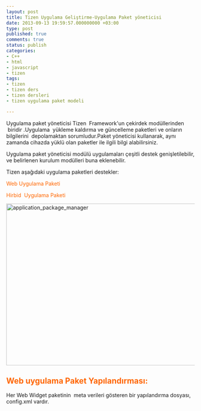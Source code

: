 ```yaml
---
layout: post
title: Tizen Uygulama Geliştirme-Uygulama Paket yöneticisi
date: 2013-09-13 19:59:57.000000000 +03:00
type: post
published: true
comments: true
status: publish
categories:
- C++
- html
- javascript
- tizen
tags:
- tizen
- tizen ders
- tizen dersleri
- tizen uygulama paket modeli

---
```

<p>Uygulama paket yöneticisi Tizen  Framework'un çekirdek modüllerinden  biridir .Uygulama  yükleme kaldırma ve güncelleme paketleri ve onların bilgilerini  depolamaktan sorumludur.Paket yöneticisi kullanarak, aynı zamanda cihazda yüklü olan paketler ile ilgili bilgi alabilirsiniz.</p>
<p>Uygulama paket yöneticisi modülü uygulamaları çeşitli destek genişletilebilir, ve belirlenen kurulum modülleri buna eklenebilir.</p>
<p>Tizen aşağıdaki uygulama paketleri destekler:</p>
<p><span style="color:#ff6600;">Web Uygulama Paketi</span></p>
<p><span style="color:#ff6600;">Hirbid  Uygulama Paketi</span></p>
<p><a href="http://nazirdogan.files.wordpress.com/2013/09/application_package_manager.png"><img class="alignnone size-full wp-image-134" alt="application_package_manager" src="{{ site.baseurl }}/assets/application_package_manager.png" width="653" height="432" /></a></p>
<h2><span style="color:#ff6600;">Web uygulama Paket Yapılandırması:</span></h2>
<p>Her Web Widget paketinin  meta verileri gösteren bir yapılandırma dosyası, config.xml vardır.</p>
